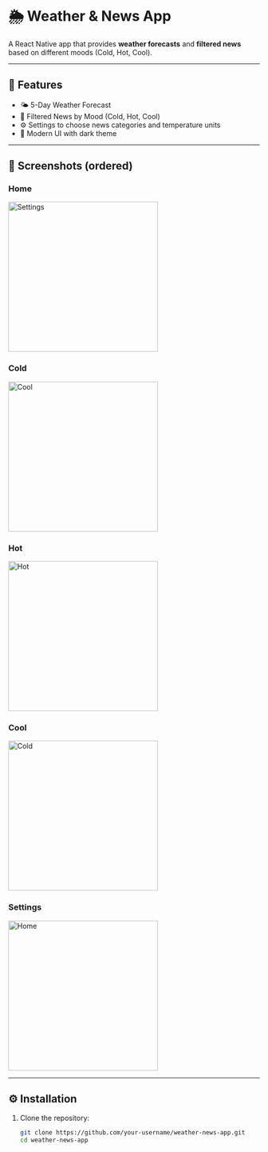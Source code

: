 # 🌦️ Weather & News App

A React Native app that provides **weather forecasts** and **filtered news** based on different moods (Cold, Hot, Cool).

---

## 🚀 Features
- 🌤️ 5-Day Weather Forecast  
- 📰 Filtered News by Mood (Cold, Hot, Cool)  
- ⚙️ Settings to choose news categories and temperature units  
- 📱 Modern UI with dark theme  

---

## 📸 Screenshots (ordered)

### Home
<img width="300" alt="Settings" src="https://github.com/user-attachments/assets/f1d6f4c4-b101-4c5e-a26e-f51eb906cd1e" />

### Cold
<img width="300" alt="Cool" src="https://github.com/user-attachments/assets/fa1d6de6-365a-41ed-9cf9-1e7f99774573" />

### Hot
<img width="300" alt="Hot" src="https://github.com/user-attachments/assets/5bb62cda-a765-4f6b-a086-b6b745d92c7a" />

### Cool
<img width="300" alt="Cold" src="https://github.com/user-attachments/assets/c5ac67ed-383a-42cd-9638-8acec47acfae" />

### Settings
<img width="300" alt="Home" src="https://github.com/user-attachments/assets/eb21db18-9fe7-4ad6-987f-c766d044e292" />

---

## ⚙️ Installation

1. Clone the repository:
   ```bash
   git clone https://github.com/your-username/weather-news-app.git
   cd weather-news-app
